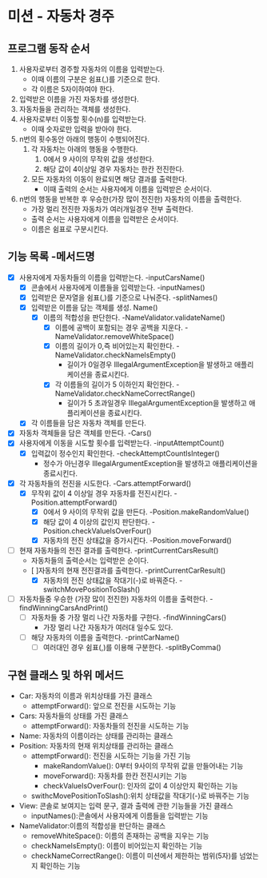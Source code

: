 # 미션 - 자동차 경주

## 프로그램 동작 순서

1. 사용자로부터 경주할 자동차의 이름을 입력받는다.
    - 이때 이름의 구분은 쉼표(,)를 기준으로 한다.
    - 각 이름은 5자이하여야 한다.
2. 입력받은 이름을 가진 자동차를 생성한다.
3. 자동차들을 관리하는 객체를 생성한다.
4. 사용자로부터 이동할 횟수(n)를 입력받는다.
   - 이때 숫자로만 입력을 받아야 한다.
5. n번의 횟수동안 아래의 행동이 수행되어진다.
   1. 각 자동차는 아래의 행동을 수행한다.
      1. 0에서 9 사이의 무작위 값을 생성한다.
      2. 해당 값이 4이상일 경우 자동차는 한칸 전진한다.
   2. 모든 자동차의 이동이 완료되면 해당 결과를 출력한다.
      - 이때 출력의 순서는 사용자에게 이름을 입력받은 순서이다.
6. n번의 행동을 반복한 후 우승한(가장 많이 전진한) 자동차의 이름을 출력한다.
    - 가장 멀리 전진한 자동차가 여러개일경우 전부 출력한다.
    - 출력 순서는 사용자에게 이름을 입력받은 순서이다.
    - 이름은 쉼표로 구분시킨다.


## 기능 목록  -메서드명

-[x] 사용자에게 자동차들의 이름을 입력받는다. -inputCarsName()
  - [x] 콘솔에서 사용자에게 이름들을 입력받는다. -inputNames()
  - [x] 입력받은 문자열을 쉼표(,)를 기준으로 나눠준다. -splitNames()
  - [x] 입력받은 이름을 담는 객체를 생성. Name()
    - [x] 이름의 적합성을 판단한다. -NameValidator.validateName()
      - [x] 이름에 공백이 포함되는 경우 공백을 지운다. -NameValidator.removeWhiteSpace()
      - [x] 이름의 길이가 0,즉 비어있는지 확인한다. -NameValidator.checkNameIsEmpty()
        - 길이가 0일경우 IllegalArgumentException을 발생하고 애플리케이션을 종료시킨다.
      - [x] 각 이름들의 길이가 5 이하인지 확인한다. -NameValidator.checkNameCorrectRange()
        - 길이가 5 초과일경우 IllegalArgumentException을 발생하고 애플리케이션을 종료시킨다.
  -[x] 각 이름들을 담은 자동차 객체를 만든다. 
-[x] 자동차 객체들을 담은 객체를 만든다. -Cars()
-[x] 사용자에게 이동을 시도할 횟수를 입력받는다. -inputAttemptCount()
  - [x] 입력값이 정수인지 확인한다. -checkAttemptCountIsInteger()
    - 정수가 아닌경우 IllegalArgumentException을 발생하고 애플리케이션을 종료시킨다.
- [x] 각 자동차들의 전진을 시도한다. -Cars.attemptForward()
  - [x] 무작위 값이 4 이상일 경우 자동차를 전진시킨다. -Position.attemptForward()
    - [x] 0에서 9 사이의 무작위 값을 만든다. -Position.makeRandomValue()
    - [x] 해당 값이 4 이상의 값인지 판단한다. -Position.checkValueIsOverFour()  
    - [x] 자동차의 전진 상태값을 증가시킨다. -Position.moveForward()
- [ ] 현재 자동차들의 전진 결과를 출력한다. -printCurrentCarsResult()
  - 자동차들의 출력순서는 입력받은 순이다.
  - [ ]자동차의 현재 전진결과를 출력한다. -printCurrentCarResult()
    - [x] 자동차의 전진 상태값을 작대기(-)로 바꿔준다. -switchMovePositionToSlash()
- [ ] 자동차들중 우승한 (가장 많이 전진한) 자동차의 이름을 출력한다. -findWinningCarsAndPrint()
  - [ ] 자동차들 중 가장 멀리 나간 자동차를 구한다. -findWinningCars()
    - 가장 멀리 나간 자동차가 여러대 일수도 있다.
  - [ ] 해당 자동차의 이름을 출력한다. -printCarName()
    - [ ] 여러대인 경우 쉼표(,)를 이용해 구분한다. -splitByComma()

## 구현 클래스 및 하위 메서드
- Car: 자동차의 이름과 위치상태를 가진 클래스
  - attemptForward(): 앞으로 전진을 시도하는 기능
- Cars: 자동차들의 상태를 가진 클래스
  - attemptForward(): 자동차들의 전진을 시도하는 기능
- Name: 자동차의 이름이라는 상태를 관리하는 클래스
- Position: 자동차의 현재 위치상태를 관리하는 클래스 
  - attemptForward(): 전진을 시도하는 기능을 가진 기능
    - makeRandomValue(): 0부터 9사이의 무작위 값을 만들어내는 기능 
    - moveForward(): 자동차를 한칸 전진시키는 기능
    - checkValueIsOverFour(): 인자의 값이 4 이상안지 확인하는 기능
  - swithcMovePositionToSlash():위치 상태값을 작대기(-)로 바꿔주는 기능 
- View: 콘솔로 보여지는 입력 문구, 결과 출력에 관한 기능들을 가진 클래스 
  - inputNames():콘솔에서 사용자에게 이름들을 입력받는 기능
- NameValidator:이름의 적합성을 판단하는 클래스
  - removeWhiteSpace(): 이름의 존재하는 공백을 지우는 기능
  - checkNameIsEmpty(): 이름이 비어있는지 확인하는 기능
  - checkNameCorrectRange(): 이름이 미션에서 제한하는 범위(5자)를 넘었는지 확인하는 기능